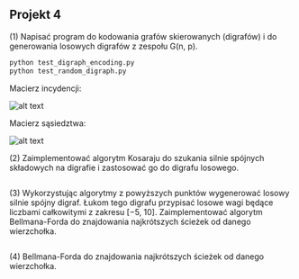 ## Projekt 4

(1) Napisać program do kodowania grafów skierowanych (digrafów) i do
generowania losowych digrafów z zespołu G(n, p).

```bash
python test_digraph_encoding.py
python test_random_digraph.py
```
Macierz incydencji:

![alt text](https://static.javatpoint.com/tutorial/graph-theory/images/graph-representations4.png)

Macierz sąsiedztwa:

![alt text](https://ycpcs.github.io/cs360-spring2019/lectures/images/lecture15/adjmatexample.png)


(2) Zaimplementować algorytm Kosaraju do szukania silnie spójnych składowych na digrafie i zastosować go do digrafu losowego.

```bash
```

(3) Wykorzystując algorytmy z powyższych punktów wygenerować losowy
silnie spójny digraf. Łukom tego digrafu przypisać losowe wagi będące
liczbami całkowitymi z zakresu [−5, 10]. Zaimplementować algorytm
Bellmana-Forda do znajdowania najkrótszych ścieżek od danego wierzchołka.

```bash
```

(4) Bellmana-Forda do znajdowania najkrótszych ścieżek od danego wierzchołka.


```bash
```